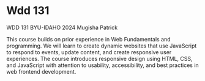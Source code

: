 # Wdd 131
WDD 131 BYU-IDAHO 2024
Mugisha Patrick

This course builds on prior experience in Web Fundamentals and programming. We will learn to create dynamic websites that use JavaScript to respond to events, update content, and create responsive user experiences. The course introduces responsive design using HTML, CSS, and JavaScript with attention to usability, accessibility, and best practices in web frontend development. 